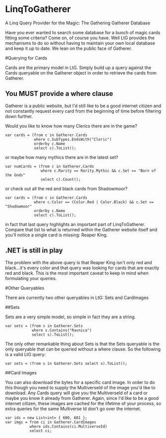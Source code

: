 LinqToGatherer
==============

A Linq Query Provider for the Magic: The Gathering Gatherer Database

Have you ever wanted to search some database for a bunch of magic cards fitting some criteria? Come on, of course you have. Well LtG provides the mechanisms to do so without having to maintain your own local database and keep it up to date. We lean on the public face of Gatherer.

#Querying for Cards

Cards are the primary model in LtG. Simply build up a query against the Cards queryable on the Gatherer object in order to retrieve the cards from Gatherer.

## You MUST provide a where clause

Gatherer is a public website, but I'd still like to be a good internet citizen and not constantly request every card from the beginning of time before filtering down further.

Would you like to know how many Clerics there are in the game?

    var cards = (from c in Gatherer.Cards
                 where c.SubTypes.EndsWith("Cleric")
                 orderby c.Name
                 select c).ToList();
                 
or maybe how many mythics there are in the latest set?

    var numCards = (from c in Gatherer.Cards
                    where c.Rarity == Rarity.Mythic && c.Set == "Born of the Gods"
                    select c).Count();
                    
or check out all the red and black cards from Shadowmoor?

    var cards = (from c in Gatherer.Cards
                 where c.Color == (Color.Red | Color.Black) && c.Set == "Shadowmoor"
                 orderby c.Name
                 select c).ToList();
                 
in fact that last query highlights an important part of LinqToGatherer. Compare that list to what is returned within the Gatherer website itself and you'll notice a single card is missing: Reaper King.

## .NET is still in play

The problem with the above query is that Reaper King isn't only red and black...it's every color and that query was looking for cards that are exactly red and black. This is the most important caveat to keep in mind when formulating your queries.

#Other Queryables

There are currently two other queryables in LtG: Sets and CardImages

##Sets

Sets are a very simple model, so simple in fact they are a string.

    var sets = (from s in Gatherer.Sets
                where s.Contains("Ravnica")
                select s).ToList();
                
The only other remarkable thing about Sets is that the Sets queryable is the only queryable that can be queried without a where clause. So the following is a valid LtG query:

    var sets = (from s in Gatherer.Sets select s).ToList();
    
##Card Images

You can also download the bytes for a specific card image. In order to do this though you need to supply the MultiverseId of the image you'd like to download. Any Cards query will give you the MultiverseId of a card or maybe you know it already from Gatherer. Again, since I'd like to be a good internet citizen, these images are cached for the lifetime of your process, so extra queries for the same Multiverse Id don't go over the internet.

    var ids = new List<int> { 600, 601 };
    var imgs = from ci in Gatherer.CardImages
               where ids.Contains(ci.MultiverseId)
               select ci;
    
    
